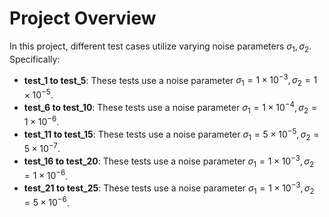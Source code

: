 # Project Overview

In this project, different test cases utilize varying noise parameters $\sigma_1, \sigma_2$. Specifically:

* **test_1 to test_5**: These tests use a noise parameter $\sigma_1 = 1 \times 10^{-3}, \sigma_2 = 1 \times 10^{-5}$.
* **test_6 to test_10**: These tests use a noise parameter $\sigma_1 = 1 \times 10^{-4}, \sigma_2 = 1 \times 10^{-6}$.
* **test_11 to test_15**: These tests use a noise parameter $\sigma_1 = 5\times 10^{-5}, \sigma_2 = 5 \times 10^{-7}$.
* **test_16 to test_20**: These tests use a noise parameter $\sigma_1 = 1\times 10^{-3}, \sigma_2 = 1 \times 10^{-6}$.
* **test_21 to test_25**: These tests use a noise parameter $\sigma_1 = 1\times 10^{-3}, \sigma_2 = 5 \times 10^{-6}$.